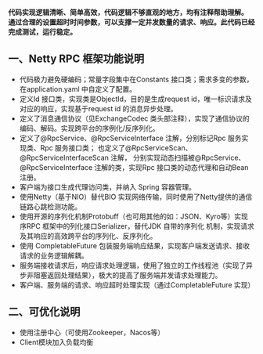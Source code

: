 **代码实现逻辑清晰、简单高效，代码逻辑不够直观的地方，均有注释帮助理解。**
**通过合理的设置超时时间参数，可以支撑一定并发数量的请求、响应。此代码已经完成测试，运行稳定。**


## 一、Netty RPC 框架功能说明

- 代码极力避免硬编码；常量字段集中在Constants 接口类；需求多变的参数，在application.yaml 中自定义了配置。
- 定义Id 接口类，实现类是ObjectId，目的是生成request id，唯一标识请求及对应的响应，实现基于request id 的消息异步处理。
- 定义了消息通信协议（见ExchangeCodec 类头部注释），实现了通信协议的编码、解码。实现跨平台的序例化/反序列化。
- 定义了@RpcService、@RpcServiceInterface 注解，分别标记Rpc 服务实现类、Rpc 服务接口类； 也定义了@RpcServiceScan、@RpcServiceInterfaceScan 注解，
  分别实现动态扫描被@RpcService、@RpcServiceInterface 注解的类，实现Rpc 接口类的动态代理和自动Bean注册。
- 客户端为接口生成代理访问类，并纳入 Spring 容器管理。
- 使用Netty（基于NIO）替代BIO 实现网络传输，同时使用了Netty提供的通信链路心跳检测功能。
- 使用开源的序列化机制Protobuff（也可用其他的如：JSON、Kyro等）实现序RPC 框架中的列化接口Serializer，替代JDK 自带的序列化
  机制，实现请求及其响应的高效跨平台的序列化、反序列化。
- 使用 CompletableFuture 包装服务端响应结果，实现客户端发送请求、接收请求的业务逻辑解耦。
- 服务端接收请求后，响应请求处理逻辑，使用了独立的工作线程池（实现了异步非阻塞返回处理结果），极大的提高了服务端并发请求处理能力。
- 客户端、服务端的请求、响应超时处理实现（通过CompletableFuture 实现）



## 二、可优化说明

- 使用注册中心（可使用Zookeeper，Nacos等）
- Client模块加入负载均衡
